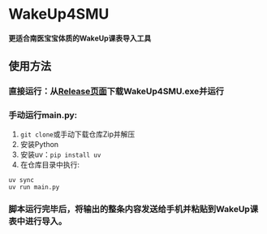 # WakeUp4SMU
#### 更适合南医宝宝体质的WakeUp课表导入工具

## 使用方法
### 直接运行：从[Release页面](https://github.com/relpace/WakeUp4SMU/releases/latest)下载WakeUp4SMU.exe并运行
### 手动运行main.py:
1. `git clone`或手动下载仓库Zip并解压
2. 安装Python
3. 安装uv：`pip install uv`
4. 在仓库目录中执行:  
```
uv sync 
uv run main.py
```
### 脚本运行完毕后，将输出的**整条内容**发送给手机并粘贴到WakeUp课表中进行导入。
